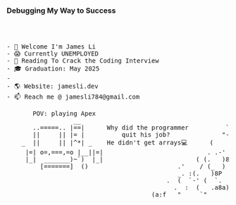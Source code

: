 ### Debugging My Way to Success

<!--
**skxvtchy/skxvtchy** is a ✨ _special_ ✨ repository because its `README.md` (this file) appears on your GitHub profile.
Here are some ideas to get you started:
-->
<pre>
                                                                        ,:
                                                                      ,' |
                                                                    /   :           __,-~~/~    `---.    
- 👋 Welcome I'm James Li                                         --'   /           _/_,---(      ,    )          
- 😱 Currently UNEMPLOYED                                         \/ />/        __ /        <    /   )  \___
- 📰 Reading To Crack the Coding Interview                    - / /_\--===;;;'====------------------===;;;===----- -  -         
- 🎓 Graduation: May 2025                                      __/   /            \/  ~"~"~"~"~"~\~"~)~"/
-                                                              ) '-. /            (_ (   \  (     >    \)
- 🌎 Website: jamesli.dev                                      ./  :\              \_( _ <         >_>'
- 📫 Reach me @ jamesli784@gmail.com                            /.' '                 ~ `-i' ::>|--"
                                                              '/'                         I;|.|.|
       POV: playing Apex                                      +                           <|i::|i|`.
                  __                                        '                           (` ^'"`-' ")
       ..=====.. |==|      Why did the programmer          `.                 ,---.           U 
       ||     || |= |          quit his job?              "-                 ;      \         ;   
    _  ||     || |^*| _    He didn't get arrays💻      (    |             .==\"/==.  `-.___.-'
     |=| o=,===,=o |__||=|                            . .-'  '.          ((+) .  .:)
     |_|  _______)~`)  |_|                         ( (.   )8:            |'.-(o)-.'|  
         [=======]  ()                        .'    / (_  )              \/  \_/  \/   
                                              _. :(.   )8P  `    
                                           .  (  `-' (  `.   )
                                             .  :  (   .a8a)  
                                       (a:f   "     `"       ` ))
</pre>
